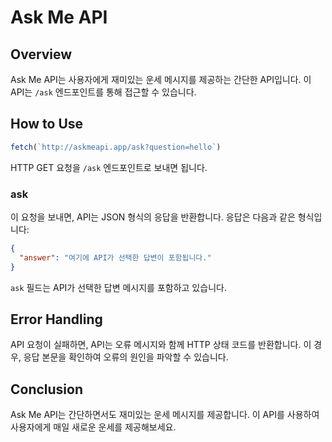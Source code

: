 # Ask Me API

## Overview
Ask Me API는 사용자에게 재미있는 운세 메시지를 제공하는 간단한 API입니다. 이 API는 `/ask` 엔드포인트를 통해 접근할 수 있습니다.

## How to Use
```javascript
fetch(`http://askmeapi.app/ask?question=hello`)
```
HTTP GET 요청을 `/ask` 엔드포인트로 보내면 됩니다.

### ask
이 요청을 보내면, API는 JSON 형식의 응답을 반환합니다. 응답은 다음과 같은 형식입니다:

```json
{
  "answer": "여기에 API가 선택한 답변이 포함됩니다."
}
```
`ask` 필드는 API가 선택한 답변 메시지를 포함하고 있습니다.

## Error Handling
API 요청이 실패하면, API는 오류 메시지와 함께 HTTP 상태 코드를 반환합니다. 이 경우, 응답 본문을 확인하여 오류의 원인을 파악할 수 있습니다.

## Conclusion
Ask Me API는 간단하면서도 재미있는 운세 메시지를 제공합니다. 이 API를 사용하여 사용자에게 매일 새로운 운세를 제공해보세요.
